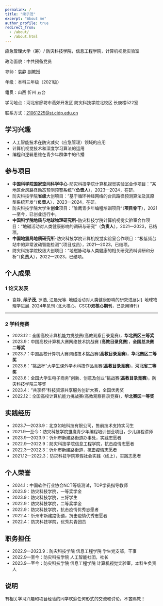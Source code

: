 ```yaml
---
permalink: /
title: "续子茂"
excerpt: "About me"
author_profile: true
redirect_from: 
  - /about/
  - /about.html
---
```





<a href="https://www.ncist.edu.cn/Home/" style="text-decoration:none; color:black;">应急管理大学</a>（筹）/ <a href="https://www.cidp.edu.cn/" style="text-decoration:none; color:black;">防灾科技学院</a>，<a href="https://ie.cidp.edu.cn/index.jsp" style="text-decoration:none; color:black;">信息工程学院</a>，计算机视觉实验室

政治面貌：中共预备党员

导师：<a href="https://baike.baidu.com/item/%E8%A2%81%E9%9D%99/63116510?fr=ge_ala" style="text-decoration:none; color:black;">袁静</a> 副教授

年级：本科三年级（2021级）

籍贯：山西 忻州 五台

学习地点：河北省廊坊市燕郊开发区 防灾科技学院北校区 长庚楼522室

联系方式：21061225@st.cidp.edu.cn



## 学习兴趣

* 人工智能技术在防灾减灾（应急管理）领域的应用
* 计算机视觉技术和深度学习算法的运用
* 编程和逻辑思维在青少年群体中的传播



## 参与项目

- **中国科学院国家空间科学中心**-防灾科技学院计算机视觉实验室合作项目：”某地区台风路径动态预测预警系统“（**负责人**），2023—2024，在研。
- 防灾科技学院**省级**大创项目：”基于循环神经网络的台风路径预测算法及其原型系统开发“（**负责人**），2023—2024，在研。
- 防灾科技学院大学生**创业**项目：”雏鹰青少年编程培训项目“（**项目骨干**），2021—至今，已创业运行中。
- **中国科学院地质与地球物理研究所**-防灾科技学院计算机视觉实验室合作项目：“地磁活动对人类健康影响的调研与研究”（**负责人**），2021—2023，已结项。
- **中国地震局地质研究所**-防灾科技学院计算机视觉实验室合作项目：”极低频台站中的异常波动智能检测“（项目成员），2021—2023，已结项。
- 防灾科技学院校级大创项目：”地磁脉动与人类健康的相关研究资料调研和分析“（**负责人**），2022—2023，已结项。



## 个人成果

### 1 论文发表

- 袁静, **续子茂**, 罗浩, 江晨光等. 地磁活动对人类健康影响的研究进展[J]. 地球物理学进展. 2024年见刊 (北大核心、CSCD**双核心期刊**，已录用待刊)

---

### 2 学科竞赛

- 2023.12：全国高校计算机能力挑战赛(高教观察目录竞赛)，**华北赛区三等奖**
- 2023.9：中国高校计算机大赛网络技术挑战赛 (**高教目录竞赛**)，**全国总决赛二等奖**
- 2023.7：中国高校计算机大赛网络技术挑战赛(**高教目录竞赛**)，**华北赛区二等奖**
- 2023.6：”挑战杯“大学生课外学术科技作品竞赛(**高教目录竞赛**)，**河北省二等奖**
- 2023.6：全国大学生电子商务”创新、创意及创业“挑战赛(**高教目录竞赛**)，防灾科技学院三等奖
- 2023.4：”共享杯“科技资源共享服务创新大赛，全国优秀奖
- 2022.12：全国高校计算机能力挑战赛(高教观察目录竞赛)，**华北赛区一等奖**

    

## 实践经历

- 2023.7—2023.9：北京如地科技有限公司，售前技术支持实习生
- 2021.9—至今：防灾科技学院雏鹰青少年编程培训创业项目，少儿编程讲师
- 2023.9—2023.9：忻州市新建路街道办事处，实践志愿者
- 2022.9—2022.9：防灾科技学院信息工程学院，抗击疫情志愿者
- 2022.3—2022.3：忻州市新建路街道，抗击疫情志愿者
- 2021.12—2022.3：防灾科技学院寒假社会实践（线上），实践志愿者



## 个人荣誉

- 2024.1：中国软件行业协会NCT等级测试，TOP学员指导教师
- 2023.9：防灾科技学院，一等奖学金
- 2023.9：防灾科技学院，三好学生
- 2022.9：防灾科技学院，二等奖学金
- 2022.9：防灾科技学院，抗击疫情优秀志愿者
- 2022.4：忻州市新建路街道，抗击疫情优秀志愿者
- 2022.4：防灾科技学院，优秀共青团员



## 职务担任

- 2022.9—2023.9：防灾科技学院 信息工程学院 学生党支部，干事
- 2022.9—至今：防灾科技学院 人工智能社团，社长
- 2023.9—至今：防灾科技学院 信息工程学院 计算机视觉实验室，本科生负责人



## 说明

有相关学习兴趣和项目经验的同学欢迎任何形式的交流和讨论，不吝赐教！
